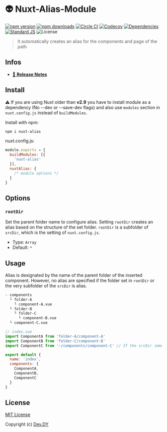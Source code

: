 # 👽 Nuxt-Alias-Module
[![npm version][npm-version-src]][npm-version-href]
[![npm downloads][npm-downloads-src]][npm-downloads-href]
[![Circle CI][circle-ci-src]][circle-ci-href]
[![Codecov][codecov-src]][codecov-href]
[![Dependencies][david-dm-src]][david-dm-href]
[![Standard JS][standard-js-src]][standard-js-href]
![License][license-src]

> It automatically creates an alias for the components and page of the path</a>

## Infos
- [📖 **Release Notes**](./CHANGELOG.md)

## Install
⚠️ If you are using Nuxt older than **v2.9** you have to install module as a dependency (No --dev or --save-dev flags) and also use `modules` section in` nuxt.config.js` instead of `buildModules`.

Install with npm:

```bash
npm i nuxt-alias
```

nuxt.config.js:

```js
module.exports = {
  buildModules: [{
    'nuxt-alias'
  }],
  nuxtAlias: {
    /* module options */
  }
}
```

## Options

### `rootDir`
Set the parent folder name to configure alias.
Setting `rootDir` creates an alias based on the structure of the set folder.
`rootDir` is a subfolder of `srcDir`, which is the setting of `nuxt.config.js`.

- Type: `Array`
- Default: `*`

## Usage

Alias is designated by the name of the parent folder of the inserted component. However, no alias are specified if the folder set in `rootDir` or the very subfolder of the `srcDir` is alias.

```bash
- components
  └ folder-A
    └ component-A.vue
  └ folder-B
    └ folder-C
      └ component-B.vue
  └ component-C.vue
```

```js
// index.vue
import ComponentA from 'folder-A/component-A'
import ComponentB from 'folder-C/component-B'
import ComponentC from '~/components/component-C' // If the srcDir immediate subfolder is alias, it does not specify alias.

export default {
  name: 'index',
  components: {
    ComponentA,
    ComponentB,
    ComponentC
  }
}
```

## License

[MIT License](./LICENSE)

Copyright (c) [Dev.DY](https://kdydesign.github.io/)

<!-- Badges -->
[npm-version-src]: https://img.shields.io/npm/v/nuxt-alias?style=flat-square
[npm-version-href]: https://npmjs.com/package/nuxt-alias
[npm-downloads-src]: https://img.shields.io/npm/dt/nuxt-alias?style=flat-square
[npm-downloads-href]: https://npmjs.com/package/nuxt-alias
[circle-ci-src]: https://img.shields.io/circleci/project/github/kdydesign/nuxt-alias-module/master.svg?style=flat-square
[circle-ci-href]: https://circleci.com/gh/kdydesign/nuxt-alias-module/tree/master
[codecov-src]: https://img.shields.io/codecov/c/github/kdydesign/nuxt-alias-module.svg?style=flat-square
[codecov-href]: https://codecov.io/gh/kdydesign/nuxt-alias-module
[david-dm-src]: https://david-dm.org/kdydesign/nuxt-alias-module/status.svg?style=flat-square
[david-dm-href]: https://david-dm.org/kdydesign/nuxt-alias-module
[standard-js-src]: https://img.shields.io/badge/code_style-standard-brightgreen.svg?style=flat-square
[standard-js-href]: https://standardjs.com
[license-src]: https://img.shields.io/npm/l/nuxt-alias?style=flat-square

